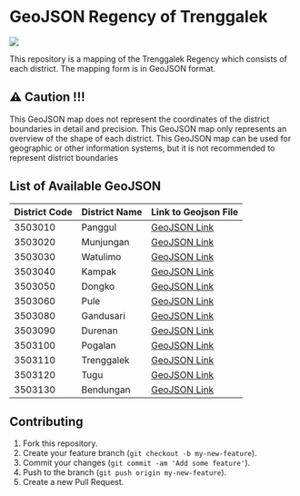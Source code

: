 # GeoJSON Regency of Trenggalek

![](https://img.shields.io/badge/Project%20Status-Under%20Development-orange)

This repository is a mapping of the Trenggalek Regency which consists of each district. The mapping form is in GeoJSON format.

## ⚠️ Caution !!!

This GeoJSON map does not represent the coordinates of the district boundaries in detail and precision. This GeoJSON map only represents an overview of the shape of each district. This GeoJSON map can be used for geographic or other information systems, but it is not recommended to represent district boundaries

## List of Available GeoJSON

| District Code | District Name | Link to Geojson File |
| ------------- | ------------- | -------------------- |
| 3503010       | Panggul       | [GeoJSON Link](3503010/3503010.geojson) |
| 3503020       | Munjungan     | [GeoJSON Link](3503020/3503020.geojson) |
| 3503030       | Watulimo      | [GeoJSON Link](3503030/3503030.geojson) |
| 3503040       | Kampak        | [GeoJSON Link](3503040/3503040.geojson) |
| 3503050       | Dongko        | [GeoJSON Link](3503050/3503050.geojson) |
| 3503060       | Pule          | [GeoJSON Link](3503060/3503060.geojson) |
| 3503080       | Gandusari     | [GeoJSON Link](3503080/3503080.geojson) |
| 3503090       | Durenan       | [GeoJSON Link](3503090/3503090.geojson) |
| 3503100       | Pogalan       | [GeoJSON Link](3503100/3503100.geojson) |
| 3503110       | Trenggalek    | [GeoJSON Link](3503110/3503110.geojson) |
| 3503120       | Tugu          | [GeoJSON Link](3503120/3503120.geojson) |
| 3503130       | Bendungan     | [GeoJSON Link](3503130/3503130.geojson) |

## Contributing

1. Fork this repository.
2. Create your feature branch (`git checkout -b my-new-feature`).
3. Commit your changes (`git commit -am 'Add some feature'`).
4. Push to the branch (`git push origin my-new-feature`).
5. Create a new Pull Request.